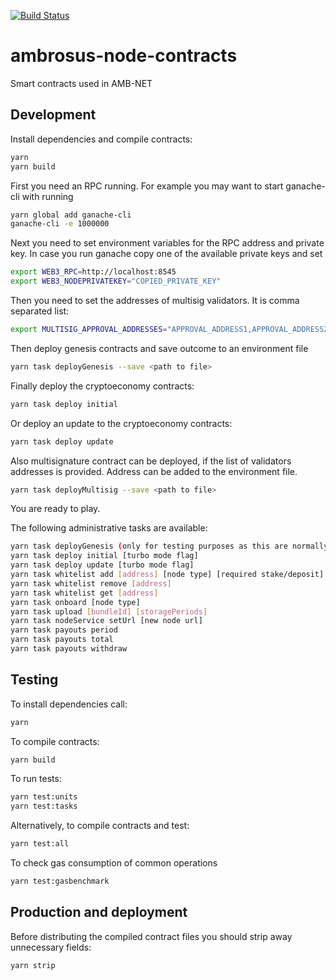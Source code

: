 [![Build Status](https://travis-ci.com/ambrosus/ambrosus-node-contracts.svg?token=nJpF4WjFNNbqCjjVquWn&branch=master)](https://travis-ci.com/ambrosus/ambrosus-node-contracts)
# ambrosus-node-contracts
Smart contracts used in AMB-NET

## Development
Install dependencies and compile contracts:
```bash
yarn
yarn build
```

First you need an RPC running. For example you may want to start ganache-cli with running
```bash
yarn global add ganache-cli
ganache-cli -e 1000000
```

Next you need to set environment variables for the RPC address and private key. In case you run ganache copy one of the available private keys and set
```bash
export WEB3_RPC=http://localhost:8545
export WEB3_NODEPRIVATEKEY="COPIED_PRIVATE_KEY"
```

Then you need to set the addresses of multisig validators. It is comma separated list:
```bash
export MULTISIG_APPROVAL_ADDRESSES="APPROVAL_ADDRESS1,APPROVAL_ADDRESS2,APPROVAL_ADDRESS3,APPROVAL_ADDRESS4,APPROVAL_ADDRESS5,APPROVAL_ADDRESS6"
```

Then deploy genesis contracts and save outcome to an environment file
```bash
yarn task deployGenesis --save <path to file>
```

Finally deploy the cryptoeconomy contracts:
```bash
yarn task deploy initial
```

Or deploy an update to the cryptoeconomy contracts:
```bash
yarn task deploy update
```

Also multisignature contract can be deployed, if the list of validators addresses is provided. Address can be added to the environment file. 
```bash
yarn task deployMultisig --save <path to file>
```

You are ready to play.

The following administrative tasks are available: 
```bash
yarn task deployGenesis (only for testing purposes as this are normally included in the genesis block)
yarn task deploy initial [turbo mode flag] 
yarn task deploy update [turbo mode flag] 
yarn task whitelist add [address] [node type] [required stake/deposit]
yarn task whitelist remove [address]
yarn task whitelist get [address]
yarn task onboard [node type]
yarn task upload [bundleId] [storagePeriods]
yarn task nodeService setUrl [new node url]
yarn task payouts period
yarn task payouts total
yarn task payouts withdraw
```

## Testing
To install dependencies call:
```bash
yarn
```

To compile contracts:
```bash
yarn build
```

To run tests:
```bash
yarn test:units
yarn test:tasks
```

Alternatively, to compile contracts and test:
```bash
yarn test:all
```

To check gas consumption of common operations
```bash
yarn test:gasbenchmark
```

## Production and deployment

Before distributing the compiled contract files you should strip away unnecessary fields: 

```bash
yarn strip
```
